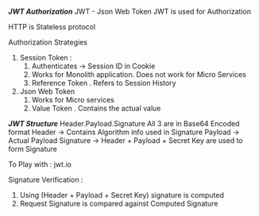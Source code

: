**_JWT Authorization_**
JWT - Json Web Token
JWT is used for Authorization

HTTP is Stateless protocol

Authorization Strategies
1. Session Token :
    1. Authenticates -> Session ID in Cookie
    2. Works for Monolith application. Does not work for Micro Services
    3. Reference Token . Refers to Session History 
2. Json Web Token
    1. Works for Micro services
    2. Value Token . Contains the actual value


**_JWT Structure_**
Header.Payload.Signature
All 3 are in Base64 Encoded format
Header -> Contains Algorithm info used in Signature
Payload -> Actual Payload
Signature -> Header + Payload + Secret Key are used to form Signature

To Play with : jwt.io

Signature Verification : 
1. Using (Header + Payload + Secret Key) signature is computed
2. Request Signature is compared against Computed Signature